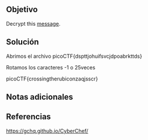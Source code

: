 ## Objetivo
  
Decrypt this [message](https://jupiter.challenges.picoctf.org/static/6385b895dcb30c74dbd1f0ea271e3563/ciphertext).
## Solución
Abrimos el archivo
picoCTF{dspttjohuifsvcjdpoabrkttds}

Rotamos los caracteres -1 o 25veces 

picoCTF{crossingtherubiconzaqjsscr}
## Notas adicionales

## Referencias
https://gchq.github.io/CyberChef/
